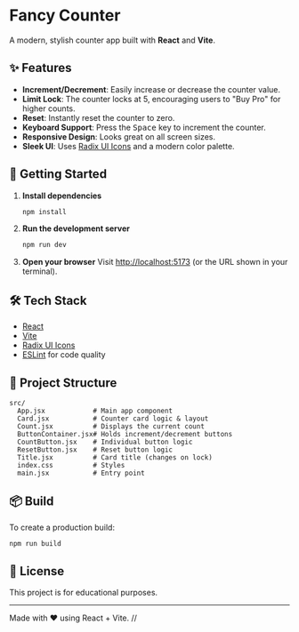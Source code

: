 # Fancy Counter

A modern, stylish counter app built with **React** and **Vite**.

## ✨ Features

- **Increment/Decrement**: Easily increase or decrease the counter value.
- **Limit Lock**: The counter locks at 5, encouraging users to "Buy Pro" for higher counts.
- **Reset**: Instantly reset the counter to zero.
- **Keyboard Support**: Press the <kbd>Space</kbd> key to increment the counter.
- **Responsive Design**: Looks great on all screen sizes.
- **Sleek UI**: Uses [Radix UI Icons](https://icons.radix-ui.com/) and a modern color palette.

## 🚀 Getting Started

1. **Install dependencies**
   ```sh
   npm install
   ```

2. **Run the development server**
   ```sh
   npm run dev
   ```

3. **Open your browser**
   Visit [http://localhost:5173](http://localhost:5173) (or the URL shown in your terminal).

## 🛠️ Tech Stack

- [React](https://react.dev/)
- [Vite](https://vitejs.dev/)
- [Radix UI Icons](https://icons.radix-ui.com/)
- [ESLint](https://eslint.org/) for code quality

## 📁 Project Structure

```
src/
  App.jsx            # Main app component
  Card.jsx           # Counter card logic & layout
  Count.jsx          # Displays the current count
  ButtonContainer.jsx# Holds increment/decrement buttons
  CountButton.jsx    # Individual button logic
  ResetButton.jsx    # Reset button logic
  Title.jsx          # Card title (changes on lock)
  index.css          # Styles
  main.jsx           # Entry point
```

## 📦 Build

To create a production build:
```sh
npm run build
```

## 📝 License

This project is for educational purposes.

---

Made with ❤️ using React + Vite.
//
